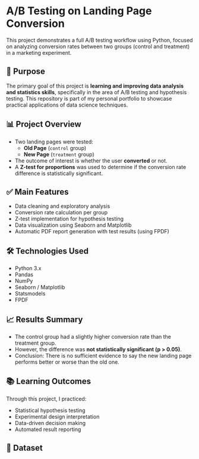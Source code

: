 # A/B Testing on Landing Page Conversion

This project demonstrates a full A/B testing workflow using Python, focused on analyzing conversion rates between two groups (control and treatment) in a marketing experiment.

## 📌 Purpose

The primary goal of this project is **learning and improving data analysis and statistics skills**, specifically in the area of A/B testing and hypothesis testing. This repository is part of my personal portfolio to showcase practical applications of data science techniques.

## 📊 Project Overview

- Two landing pages were tested:
  - **Old Page** (`control` group)
  - **New Page** (`treatment` group)
- The outcome of interest is whether the user **converted** or not.
- A **Z-test for proportions** was used to determine if the conversion rate difference is statistically significant.

## ✅ Main Features

- Data cleaning and exploratory analysis
- Conversion rate calculation per group
- Z-test implementation for hypothesis testing
- Data visualization using Seaborn and Matplotlib
- Automatic PDF report generation with test results (using FPDF)

## 🛠️ Technologies Used

- Python 3.x
- Pandas
- NumPy
- Seaborn / Matplotlib
- Statsmodels
- FPDF

## 📈 Results Summary

- The control group had a slightly higher conversion rate than the treatment group.
- However, the difference was **not statistically significant (p > 0.05)**.
- Conclusion: There is no sufficient evidence to say the new landing page performs better or worse than the old one.

## 📚 Learning Outcomes

Through this project, I practiced:
- Statistical hypothesis testing
- Experimental design interpretation
- Data-driven decision making
- Automated result reporting

## 📁 Dataset